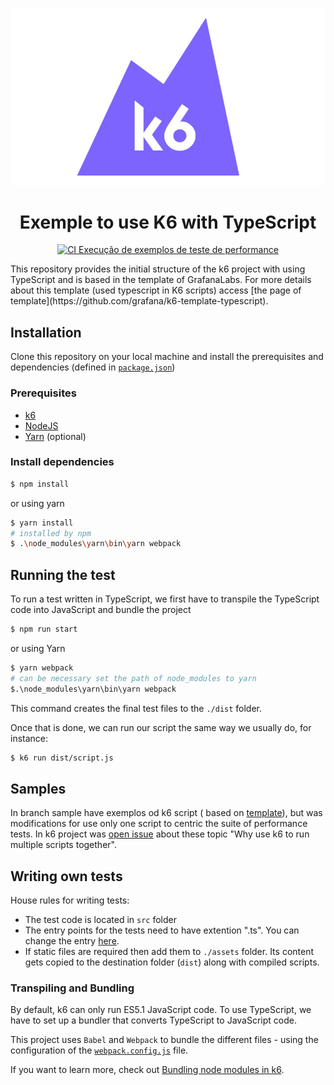 <div align="center">

![banner](docs/k6.jpg)

# Exemple to use K6 with TypeScript

[![CI Execução de exemplos de teste de performance](https://github.com/1freitas/perfTests/actions/workflows/samples.yml/badge.svg?event=workflow_run)](https://github.com/1freitas/perfTests/actions/workflows/samples.yml)

</div>
This repository provides the initial structure of the k6 project with using TypeScript and is based in the template of GrafanaLabs.
For more details about this template (used typescript in K6 scripts) access [the page of template](https://github.com/grafana/k6-template-typescript).

## Installation

Clone this repository on your local machine and install the prerequisites and dependencies (defined in [`package.json`](./package.json))

### Prerequisites

-   [k6](https://k6.io/docs/getting-started/installation)
-   [NodeJS](https://nodejs.org/en/download/)
-   [Yarn](https://yarnpkg.com/getting-started/install) (optional)

### Install dependencies

```bash
$ npm install
```

or using yarn

```bash
$ yarn install
# installed by npm
$ .\node_modules\yarn\bin\yarn webpack
```

## Running the test

To run a test written in TypeScript, we first have to transpile the TypeScript code into JavaScript and bundle the project

```bash
$ npm run start
```
or using Yarn

```bash
$ yarn webpack
# can be necessary set the path of node_modules to yarn
$.\node_modules\yarn\bin\yarn webpack
```

This command creates the final test files to the `./dist` folder.

Once that is done, we can run our script the same way we usually do, for instance:

```bash
$ k6 run dist/script.js
```
## Samples
In branch sample have exemplos od k6 script ( based on [template](https://github.com/grafana/k6/issues/1342)), but was modifications for use only one script to centric the suite of performance tests. 
In k6 project was [open issue](https://github.com/grafana/k6/issues/1342) about these topic "Why use k6 to run multiple scripts together". 

## Writing own tests

House rules for writing tests:

-   The test code is located in `src` folder
-   The entry points for the tests need to have extention ".ts". You can change the entry [here](./webpack.config.js#L10).
-   If static files are required then add them to `./assets` folder. Its content gets copied to the destination folder (`dist`) along with compiled scripts.

### Transpiling and Bundling

By default, k6 can only run ES5.1 JavaScript code. To use TypeScript, we have to set up a bundler that converts TypeScript to JavaScript code.

This project uses `Babel` and `Webpack` to bundle the different files - using the configuration of the [`webpack.config.js`](./webpack.config.js) file.

If you want to learn more, check out [Bundling node modules in k6](https://k6.io/docs/using-k6/modules#bundling-node-modules).
